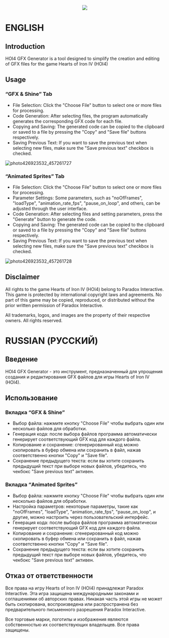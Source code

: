 <p align="center">
  <img src="https://github.com/osleek/HOI4-GFX-Generator/assets/143276252/d8653a0e-2264-43b2-857c-c2bf33c53202" />
</p>

# ENGLISH
## Introduction

HOI4 GFX Generator is a tool designed to simplify the creation and editing of GFX files for the game Hearts of Iron IV (HOI4)
## Usage
### “GFX & Shine” Tab

- File Selection: Click the "Choose File" button to select one or more files for processing.
- Code Generation: After selecting files, the program automatically generates the corresponding GFX code for each file.
- Copying and Saving: The generated code can be copied to the clipboard or saved to a file by pressing the "Copy" and "Save file" buttons respectively.
- Saving Previous Text: If you want to save the previous text when selecting new files, make sure the "Save previous text" checkbox is checked.

![photo426923532_457261727](https://github.com/osleek/HOI4-GFX-Generator/assets/143276252/cd317d7a-1fe8-4ee1-bc7b-4fe07d75f2ac)

### “Animated Sprites” Tab

- File Selection: Click the "Choose File" button to select one or more files for processing.
- Parameter Settings: Some parameters, such as "noOfFrames", "loadType", "animation_rate_fps", "pause_on_loop", and others, can be adjusted through the user interface.
- Code Generation: After selecting files and setting parameters, press the "Generate" button to generate the code.
- Copying and Saving: The generated code can be copied to the clipboard or saved to a file by pressing the "Copy" and "Save file" buttons respectively.
- Saving Previous Text: If you want to save the previous text when selecting new files, make sure the "Save previous text" checkbox is checked.

![photo426923532_457261728](https://github.com/osleek/HOI4-GFX-Generator/assets/143276252/1a35b184-c1b2-4c17-b6d2-3b373c6f4a86)

## Disclaimer

All rights to the game Hearts of Iron IV (HOI4) belong to Paradox Interactive. This game is protected by international copyright laws and agreements. No part of this game may be copied, reproduced, or distributed without the prior written permission of Paradox Interactive.

All trademarks, logos, and images are the property of their respective owners. All rights reserved.


# RUSSIAN (РУССКИЙ)
## Введение

HOI4 GFX Generator - это инструмент, предназначенный для упрощения создания и редактирования GFX файлов для игры Hearts of Iron IV (HOI4).
## Использование
### Вкладка “GFX & Shine”

- Выбор файла: нажмите кнопку "Choose File" чтобы выбрать один или несколько файлов для обработки.
- Генерация кода: после выбора файлов программа автоматически генерирует соответствующий GFX код для каждого файла.
- Копирование и сохранение: сгенерированный код можно скопировать в буфер обмена или сохранить в файл, нажав соответственно кнопки "Copy" и "Save file".
- Сохранение предыдущего текста: если вы хотите сохранить предыдущий текст при выборе новых файлов, убедитесь, что чекбокс "Save previous text" активен.

### Вкладка “Animated Sprites”

- Выбор файла: нажмите кнопку "Choose File" чтобы выбрать один или несколько файлов для обработки.
- Настройка параметров: некоторые параметры, такие как "noOfFrames", "loadType", "animation_rate_fps", "pause_on_loop", и другие, можно настроить через пользовательский интерфейс.
- Генерация кода: после выбора файлов программа автоматически генерирует соответствующий GFX код для каждого файла.
- Копирование и сохранение: сгенерированный код можно скопировать в буфер обмена или сохранить в файл, нажав соответственно кнопки "Copy" и "Save file".
- Сохранение предыдущего текста: если вы хотите сохранить предыдущий текст при выборе новых файлов, убедитесь, что чекбокс "Save previous text" активен.

## Отказ от ответственности

Все права на игру Hearts of Iron IV (HOI4) принадлежат Paradox Interactive. Эта игра защищена международными законами и соглашениями об авторских правах. Никакая часть этой игры не может быть скопирована, воспроизведена или распространена без предварительного письменного разрешения Paradox Interactive.

Все торговые марки, логотипы и изображения являются собственностью их соответствующих владельцев. Все права защищены.
